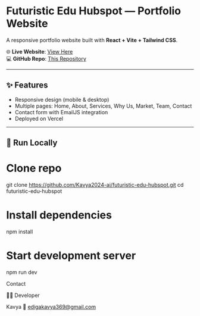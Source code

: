 # Futuristic Edu Hubspot — Portfolio Website

A responsive portfolio website built with **React + Vite + Tailwind CSS**.

🌐 **Live Website**: [View Here](https://futuristic-edu-hubspot.vercel.app/)  
💻 **GitHub Repo**: [This Repository](https://github.com/Kavya2024-ai/futuristic-edu-hubspot)

---

## ✨ Features
- Responsive design (mobile & desktop)  
- Multiple pages: Home, About, Services, Why Us, Market, Team, Contact  
- Contact form with EmailJS integration  
- Deployed on Vercel  

---

## 🚀 Run Locally


# Clone repo
git clone https://github.com/Kavya2024-ai/futuristic-edu-hubspot.git
cd futuristic-edu-hubspot

# Install dependencies
npm install

# Start development server
npm run dev

Contact

👩‍💻 Developer

Kavya
📩 edigakavya369@gmail.com



